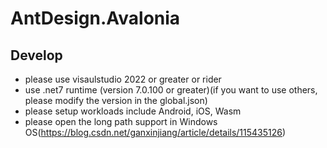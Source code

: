 # AntDesign.Avalonia
## Develop
* please use visaulstudio 2022 or greater or rider
* use .net7 runtime (version 7.0.100 or greater)(if you want to use others, please modify the version in the global.json)
* please setup workloads include Android, iOS, Wasm 
* please open the long path support in Windows OS(https://blog.csdn.net/ganxinjiang/article/details/115435126)
